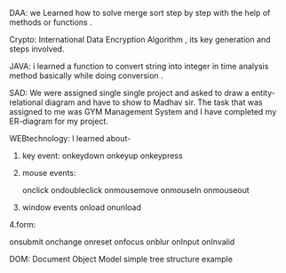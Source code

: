 DAA:
we Learned how to solve merge sort step by step with the help of methods or functions .

Crypto:
International Data Encryption Algorithm , its key generation and steps involved.

JAVA: i learned a function to convert string into integer in time analysis method basically while doing conversion . 

SAD:
We were assigned single single project and asked to draw a entity-relational diagram and have to show to Madhav sir. The task that was assigned to me was GYM Management System and I have completed my ER-diagram for my project.

WEBtechnology:
I learned about-
1. key event: onkeydown onkeyup onkeypress

2. mouse events:

	onclick
	ondoubleclick
	onmousemove
	onmouseIn
	onmouseout

3. window events
		onload
		onunload

  

4.form:

onsubmit
onchange
onreset
onfocus
onblur
onInput
onInvalid

DOM: Document Object Model
simple tree structure example 
 
  
  


